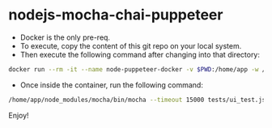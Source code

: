 # nodejs-mocha-chai-puppeteer
- Docker is the only pre-req.
- To execute, copy the content of this git repo on your local system.
- Then execute the following command after changing into that directory:
```bash
docker run --rm -it --name node-puppeteer-docker -v $PWD:/home/app -w /home/app -e "PORT=3000" -p 8880:3000  -u node buildkite/puppeteer /bin/bash
```

- Once inside the container, run the following command:
```bash
/home/app/node_modules/mocha/bin/mocha --timeout 15000 tests/ui_test.js
```
Enjoy!